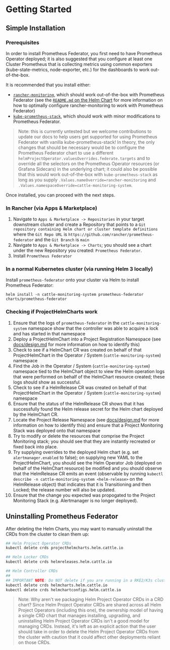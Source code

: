 # Getting Started

## Simple Installation

### Prerequisites

In order to install Prometheus Federator, you first need to have Prometheus Operator deployed; it is also suggested that you configure at least one Cluster Prometheus that is collecting metrics using common exporters (kube-state-metrics, node-exporter, etc.) for the dashboards to work out-of-the-box.

It is recommended that you install either:
- [`rancher-monitoring`](https://rancher.com/docs/rancher/v2.6/en/monitoring-alerting/), which should work out-of-the-box with Prometheus Federator (see the [`README.md` on the Helm Chart](../packages/prometheus-federator/charts/README.md) for more information on how to optimally configure rancher-monitoring to work with Prometheus Federator)
- [`kube-prometheus-stack`](https://github.com/prometheus-community/helm-charts/tree/main/charts/kube-prometheus-stack), which should work with minor modifications to Prometheus Federator.
> Note: this is currently untested but we welcome contributions to update our docs to help users get supported for using Prometheus Federator with vanilla kube-prometheus-stack! In theory, the only changes that should be necessary would be to configure the Prometheus Federator chart to use a different `helmProjectOperator.valuesOverrides.federate.targets` and to override all the selectors on the Prometheus Operator resources (or Grafana Sidecars) in the underlying chart; it could also be possible that this would work out-of-the-box with `kube-prometheus-stack` as long as you supply `.Values.nameOverride=rancher-monitoring` and `.Values.namespaceOverride=cattle-monitoring-system`.

Once installed, you can proceed with the next steps.

### In Rancher (via Apps & Marketplace)

1. Navigate to `Apps & Marketplace -> Repositories` in your target downstream cluster and create a Repository that points to a `Git repository containing Helm chart or cluster template definitions` where the `Git Repo URL` is `https://github.com/rancher/prometheus-federator` and the `Git Branch` is `main`
2. Navigate to `Apps & Marketplace -> Charts`; you should see a chart under the new Repository you created: `Prometheus Federator`. 
3. Install `Prometheus Federator`

### In a normal Kubernetes cluster (via running Helm 3 locally)

Install `prometheus-federator` onto your cluster via Helm to install Prometheus Federator:

```
helm install -n cattle-monitoring-system prometheus-federator charts/prometheus-federator
```

### Checking if ProjectHelmCharts work

1. Ensure that the logs of `prometheus-federator` in the `cattle-monitoring-system` namespace show that the controller was able to acquire a lock and has started in that namespace
2. Deploy a ProjectHelmChart into a Project Registration Namespace (see [docs/design.md](docs/design.md) for more information on how to identify this)
3. Check to see if a HelmChart CR was created on behalf of that ProjectHelmChart in the Operator / System (`cattle-monitoring-system`) namespace
4. Find the Job in the Operator / System (`cattle-monitoring-system`) namespace tied to the HelmChart object to view the Helm operation logs that were performed on behalf of the HelmChart resource created; these logs should show as successful.
5. Check to see if a HelmRelease CR was created on behalf of that ProjectHelmChart in the Operator / System (`cattle-monitoring-system`) namespace
6. Ensure that the status of the HelmRelease CR shows that it has successfully found the Helm release secret for the Helm chart deployed by the HelmChart CR.
7. Locate the Project Release Namespace (see [docs/design.md](docs/design.md) for more information on how to identify this) and ensure that a Project Monitoring Stack was deployed onto that namespace
8. Try to modify or delete the resources that comprise the Project Monitoring stack; you should see that they are instantly recreated or fixed back into place.
9. Try supplying overrides to the deployed Helm chart (e.g. set `alertmanager.enabled` to false); on supplying new YAML to the ProjectHelmChart, you should see the Helm Operator Job (deployed on behalf of the HelmChart resource) be modified and you should observe that the HelmRelease CR emits an event (observable by running `kubectl describe -n cattle-monitoring-system <helm-release>` on the HelmRelease object) that indicates that it is Transitioning and then Locked; the release number will also be updated.
10. Ensure that the change you expected was propogated to the Project Monitoring Stack (e.g. Alertmanager is no longer deployed).

## Uninstalling Prometheus Federator

After deleting the Helm Charts, you may want to manually uninstall the CRDs from the cluster to clean them up:

```bash
## Helm Project Operator CRDs
kubectl delete crds projecthelmcharts.helm.cattle.io

## Helm Locker CRDs
kubectl delete crds helmreleases.helm.cattle.io

## Helm Controller CRDs
##
## IMPORTANT NOTE: Do NOT delete if you are running in a RKE2/K3s cluster since these CRDs are used to also manage internal k8s components
kubectl delete crds helmcharts.helm.cattle.io
kubectl delete crds helmchartconfigs.helm.cattle.io
```

> Note: Why aren't we packaging Helm Project Operator CRDs in a CRD chart? Since Helm Project Operator CRDs are shared across all Helm Project Operators (including this one), the ownership model of having a single CRD chart that manages installing, upgrading, and uninstalling Helm Project Operator CRDs isn't a good model for managing CRDs. Instead, it's left as an explicit action that the user should take in order to delete the Helm Project Operator CRDs from the cluster with caution that it could affect other deployments reliant on those CRDs.